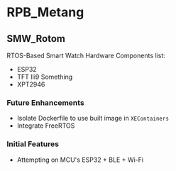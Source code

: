 # RPB_Metang

## SMW_Rotom
RTOS-Based Smart Watch
Hardware Components list:
- ESP32
- TFT Ili9 Something
- XPT2946

### Future Enhancements
- Isolate Dockerfile to use built image in `XEContainers`
- Integrate FreeRTOS

### Initial Features
- Attempting on MCU's ESP32 + BLE + Wi-Fi
